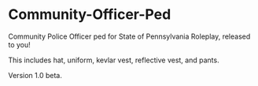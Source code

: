 # Community-Officer-Ped
Community Police Officer ped for State of Pennsylvania Roleplay, released to you!

This includes hat, uniform, kevlar vest, reflective vest, and pants.

Version 1.0 beta.
